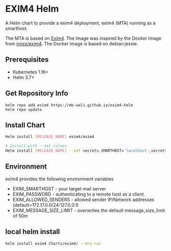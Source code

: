 # EXIM4 Helm
A Helm chart to provide a exim4 deployment, exim4 (MTA) running as a smarthost.

The MTA is based on [Exim4](https://www.exim.org/). The Image was inspired by the Docker Image from [imixs/exim4](https://hub.docker.com/r/imixs/exim4). The Docker image is based on debian:jessie.

## Prerequisites

- Kubernetes 1.16+
- Helm 3.7+

## Get Repository Info

```console
helm repo add exim4 https://mb-wali.github.io/exim4-helm
helm repo update
```

## Install Chart

```bash
Helm install [RELEASE_NAME] exim4/exim4 

# Install with --set values
Helm install [RELEASE_NAME] --set secrets.SMARTHOST='localhost',secrets.EXIM_PASSWORD='passw0rd' exim4/exim4 
```

## Environment

exim4 provides the following environment variables

* EXIM_SMARTHOST - your target mail server 
* EXIM_PASSWORD - authenticating to a remote host as a client.
* EXIM\_ALLOWED\_SENDERS - allowed sender IP/Network addresses (default=172.17.0.0/24:127.0.0.1)
* EXIM\_MESSAGE\_SIZE\_LIMIT - overwrites the default message_size_limit of 50m 

## local helm install
```bash
helm install exim4 Charts/exim4/ --dry-run
```
